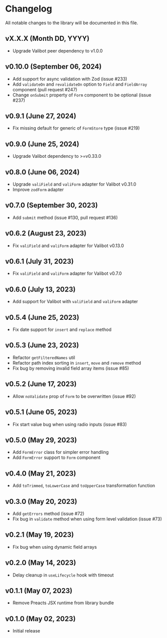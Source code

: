 # Changelog

All notable changes to the library will be documented in this file.

## vX.X.X (Month DD, YYYY)

- Upgrade Valibot peer dependency to v1.0.0

## v0.10.0 (September 06, 2024)

- Add support for async validation with Zod (issue #233)
- Add `validateOn` and `revalidateOn` option to `Field` and `FieldArray` component (pull request #247)
- Change `onSubmit` property of `Form` component to be optional (issue #237)

## v0.9.1 (June 27, 2024)

- Fix missing default for generic of `FormStore` type (issue #219)

## v0.9.0 (June 25, 2024)

- Upgrade Valibot dependency to >=v0.33.0

## v0.8.0 (June 06, 2024)

- Upgrade `valiField` and `valiForm` adapter for Valibot v0.31.0
- Improve `zodForm` adapter

## v0.7.0 (September 30, 2023)

- Add `submit` method (issue #130, pull request #136)

## v0.6.2 (August 23, 2023)

- Fix `valiField` and `valiForm` adapter for Valibot v0.13.0

## v0.6.1 (July 31, 2023)

- Fix `valiField` and `valiForm` adapter for Valibot v0.7.0

## v0.6.0 (July 13, 2023)

- Add support for Valibot with `valiField` and `valiForm` adapter

## v0.5.4 (June 25, 2023)

- Fix date support for `insert` and `replace` method

## v0.5.3 (June 23, 2023)

- Refactor `getFilteredNames` util
- Refactor path index sorting in `insert`, `move` and `remove` method
- Fix bug by removing invalid field array items (issue #85)

## v0.5.2 (June 17, 2023)

- Allow `noValidate` prop of `Form` to be overwritten (issue #92)

## v0.5.1 (June 05, 2023)

- Fix start value bug when using radio inputs (issue #83)

## v0.5.0 (May 29, 2023)

- Add `FormError` class for simpler error handling
- Add `FormError` support to `Form` component

## v0.4.0 (May 21, 2023)

- Add `toTrimmed`, `toLowerCase` and `toUpperCase` transformation function

## v0.3.0 (May 20, 2023)

- Add `getErrors` method (issue #72)
- Fix bug in `validate` method when using form level validation (issue #73)

## v0.2.1 (May 19, 2023)

- Fix bug when using dynamic field arrays

## v0.2.0 (May 14, 2023)

- Delay cleanup in `useLifecycle` hook with timeout

## v0.1.1 (May 07, 2023)

- Remove Preacts JSX runtime from library bundle

## v0.1.0 (May 02, 2023)

- Initial release

